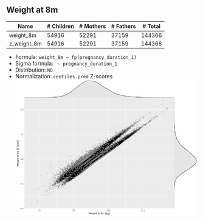 ## Weight at 8m

| Name | # Children | # Mothers | # Fathers | # Total |
| ---- | ---------- | --------- | --------- | ------- |
| weight_8m | 54916 | 52291 | 37159 | 144366 |
| z_weight_8m | 54916 | 52291 | 37159 | 144366 |

- Formula: `weight_8m ~ fp(pregnancy_duration_1)`
- Sigma formula: ` ~ pregnancy_duration_1`
- Distribution: `NO`
- Normalization: `centiles.pred` Z-scores
![](plots/z_weight_8m_vs_weight_8m_child.png)


